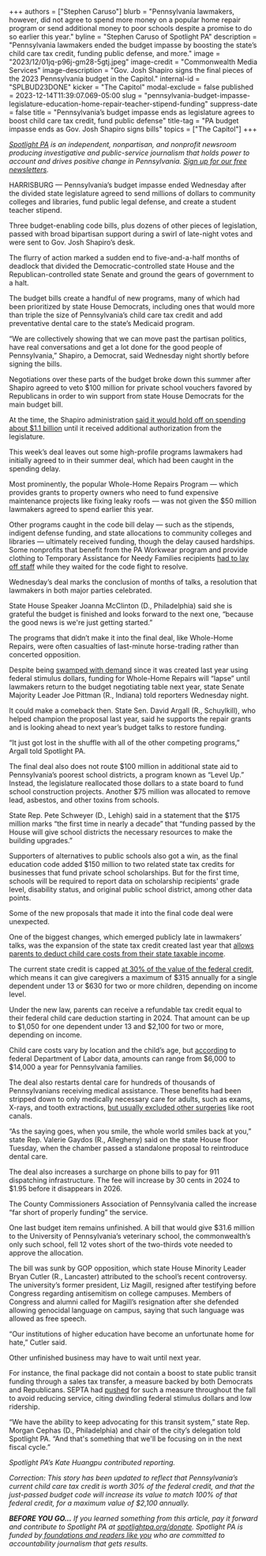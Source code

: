 +++
authors = ["Stephen Caruso"]
blurb = "Pennsylvania lawmakers, however, did not agree to spend more money on a popular home repair program or send additional money to poor schools despite a promise to do so earlier this year."
byline = "Stephen Caruso of Spotlight PA"
description = "Pennsylvania lawmakers ended the budget impasse by boosting the state’s child care tax credit, funding public defense, and more."
image = "2023/12/01jq-p96j-gm28-5gtj.jpeg"
image-credit = "Commonwealth Media Services"
image-description = "Gov. Josh Shapiro signs the final pieces of the 2023 Pennsylvania budget in the Capitol."
internal-id = "SPLBUD23DONE"
kicker = "The Capitol"
modal-exclude = false
published = 2023-12-14T11:39:07.069-05:00
slug = "pennsylvania-budget-impasse-legislature-education-home-repair-teacher-stipend-funding"
suppress-date = false
title = "Pennsylvania’s budget impasse ends as legislature agrees to boost child care tax credit, fund public defense"
title-tag = "PA budget impasse ends as Gov. Josh Shapiro signs bills"
topics = ["The Capitol"]
+++

<a href="https://www.spotlightpa.org/"><em>Spotlight PA</em></a><em> is an independent, nonpartisan, and nonprofit newsroom producing investigative and public-service journalism that holds power to account and drives positive change in Pennsylvania. </em><a href="https://www.spotlightpa.org/newsletters"><em>Sign up for our free newsletters</em></a><em>.</em>

HARRISBURG — Pennsylvania’s budget impasse ended Wednesday after the divided state legislature agreed to send millions of dollars to community colleges and libraries, fund public legal defense, and create a student teacher stipend.

Three budget-enabling code bills, plus dozens of other pieces of legislation, passed with broad bipartisan support during a swirl of late-night votes and were sent to Gov. Josh Shapiro’s desk.

The flurry of action marked a sudden end to five-and-a-half months of deadlock that divided the Democratic-controlled state House and the Republican-controlled state Senate and ground the gears of government to a halt.

<script src="https://www.spotlightpa.org/embed.js" async></script><div data-spl-embed-version="1" data-spl-src="https://www.spotlightpa.org/embeds/newsletter/"></div>

The budget bills create a handful of new programs, many of which had been prioritized by state House Democrats, including ones that would more than triple the size of Pennsylvania’s child care tax credit and add preventative dental care to the state’s Medicaid program.

“We are collectively showing that we can move past the partisan politics, have real conversations and get a lot done for the good people of Pennsylvania,” Shapiro, a Democrat, said Wednesday night shortly before signing the bills.

Negotiations over these parts of the budget broke down this summer after Shapiro agreed to veto $100 million for private school vouchers favored by Republicans in order to win support from state House Democrats for the main budget bill.

At the time, the Shapiro administration <a href="https://senatorpittman.com/wp-content/uploads/sites/96/2023/08/8.2.23-Memo-from-Budget-Secretary-Uri-Monson.pdf">said it would hold off on spending about $1.1 billion</a> until it received additional authorization from the legislature.

This week’s deal leaves out some high-profile programs lawmakers had initially agreed to in their summer deal, which had been caught in the spending delay.

Most prominently, the popular Whole-Home Repairs Program — which provides grants to property owners who need to fund expensive maintenance projects like fixing leaky roofs — was not given the $50 million lawmakers agreed to spend earlier this year.

Other programs caught in the code bill delay — such as the stipends, indigent defense funding, and state allocations to community colleges and libraries — ultimately received funding, though the delay caused hardships. Some nonprofits that benefit from the PA Workwear program and provide clothing to Temporary Assistance for Needy Families recipients <a href="https://www.spotlightpa.org/news/2023/11/pennsylvania-budget-2023-impasse-library-community-college-funding/">had to lay off staff</a> while they waited for the code fight to resolve.

Wednesday’s deal marks the conclusion of months of talks, a resolution that lawmakers in both major parties celebrated.

State House Speaker Joanna McClinton (D., Philadelphia) said she is grateful the budget is finished and looks forward to the next one, “because the good news is we&#39;re just getting started.”

The programs that didn’t make it into the final deal, like Whole-Home Repairs, were often casualties of last-minute horse-trading rather than concerted opposition.

Despite being <a href="https://www.spotlightpa.org/news/2023/12/pennsylvania-whole-home-repairs-program-shortage-budget-impasse-legislature/">swamped with demand</a> since it was created last year using federal stimulus dollars, funding for Whole-Home Repairs will “lapse” until lawmakers return to the budget negotiating table next year, state Senate Majority Leader Joe Pittman (R., Indiana) told reporters Wednesday night.

It could make a comeback then. State Sen. David Argall (R., Schuylkill), who helped champion the proposal last year, said he supports the repair grants and is looking ahead to next year’s budget talks to restore funding.

“It just got lost in the shuffle with all of the other competing programs,” Argall told Spotlight PA.

The final deal also does not route $100 million in additional state aid to Pennsylvania’s poorest school districts, a program known as “Level Up.” Instead, the legislature reallocated those dollars to a state board to fund school construction projects. Another $75 million was allocated to remove lead, asbestos, and other toxins from schools.

State Rep. Pete Schweyer (D., Lehigh) said in a statement that the $175 million marks “the first time in nearly a decade” that “funding passed by the House will give school districts the necessary resources to make the building upgrades.”

Supporters of alternatives to public schools also got a win, as the final education code added $150 million to two related state tax credits for businesses that fund private school scholarships. But for the first time, schools will be required to report data on scholarship recipients&#39; grade level, disability status, and original public school district, among other data points.

Some of the new proposals that made it into the final code deal were unexpected.

One of the biggest changes, which emerged publicly late in lawmakers’ talks, was the expansion of the state tax credit created last year that <a href="https://www.spotlightpa.org/news/2022/07/pennsylvania-child-care-tax-credit-explainer/">allows parents to deduct child care costs from their state taxable income</a>.

The current state credit is capped <a href="https://www.revenue.pa.gov/TaxTypes/PIT/Child%20and%20Dependent%20Care%20Enhancement%20Tax%20Credit/Pages/default.aspx">at 30% of the value of the federal credit</a>, which means it can give caregivers a maximum of $315 annually for a single dependent under 13 or $630 for two or more children, depending on income level.

Under the new law, parents can receive a refundable tax credit equal to their federal child care deduction starting in 2024. That amount can be up to $1,050 for one dependent under 13 and $2,100 for two or more, depending on income.

Child care costs vary by location and the child’s age, but <a href="https://www.dol.gov/agencies/wb/topics/childcare/price-by-age-care-setting">according</a> to federal Department of Labor data, amounts can range from $6,000 to $14,000 a year for Pennsylvania families.

The deal also restarts dental care for hundreds of thousands of Pennsylvanians receiving medical assistance. These benefits had been stripped down to only medically necessary care for adults, such as exams, X-rays, and tooth extractions, <a href="https://www.wesa.fm/health-science-tech/2023-10-27/pennsylvania-dental-care-medicaid">but usually excluded other surgeries</a> like root canals.

“As the saying goes, when you smile, the whole world smiles back at you,” state Rep. Valerie Gaydos (R., Allegheny) said on the state House floor Tuesday, when the chamber passed a standalone proposal to reintroduce dental care.

The deal also increases a surcharge on phone bills to pay for 911 dispatching infrastructure. The fee will increase by 30 cents in 2024 to $1.95 before it disappears in 2026.

The County Commissioners Association of Pennsylvania called the increase “far short of properly funding” the service.

One last budget item remains unfinished. A bill that would give $31.6 million to the University of Pennsylvania’s veterinary school, the commonwealth’s only such school, fell 12 votes short of the two-thirds vote needed to approve the allocation.

The bill was sunk by GOP opposition, which state House Minority Leader Bryan Cutler (R., Lancaster) attributed to the school’s recent controversy. The university’s former president, Liz Magill, resigned after testifying before Congress regarding antisemitism on college campuses. Members of Congress and alumni called for Magill’s resignation after she defended allowing genocidal language on campus, saying that such language was allowed as free speech.

<script src="https://www.spotlightpa.org/embed.js" async></script><div data-spl-embed-version="1" data-spl-src="https://www.spotlightpa.org/embeds/donate/"></div>

“Our institutions of higher education have become an unfortunate home for hate,” Cutler said.

Other unfinished business may have to wait until next year.

For instance, the final package did not contain a boost to state public transit funding through a sales tax transfer, a measure backed by both Democrats and Republicans. SEPTA had <a href="https://www.inquirer.com/transportation/septa-funding-budget-transit-schedules-fares-pennsylvania-sales-tax-20230824.html">pushed</a> for such a measure throughout the fall to avoid reducing service, citing dwindling federal stimulus dollars and low ridership.

“We have the ability to keep advocating for this transit system,” state Rep. Morgan Cephas (D., Philadelphia) and chair of the city’s delegation told Spotlight PA. “And that&#39;s something that we&#39;ll be focusing on in the next fiscal cycle.”

<em>Spotlight PA’s Kate Huangpu contributed reporting.</em>

<em>Correction: This story has been updated to reflect that Pennsylvania’s current child care tax credit is worth 30% of the federal credit, and that the just-passed budget code will increase its value to match 100% of that federal credit, for a maximum value of $2,100 annually.</em>

<strong><em>BEFORE YOU GO…</em></strong><em> If you learned something from this article, pay it forward and contribute to Spotlight PA at </em><a href="https://www.spotlightpa.org/donate"><em>spotlightpa.org/donate</em></a><em>. Spotlight PA is funded by</em><a href="https://www.spotlightpa.org/support"><em> foundations and readers like you</em></a><em> who are committed to accountability journalism that gets results.</em>

